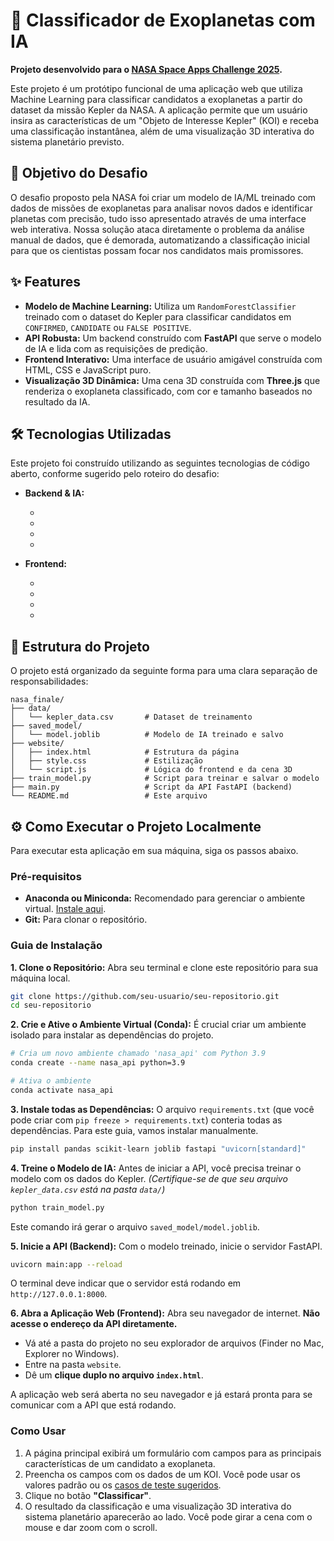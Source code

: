 

# 🚀 Classificador de Exoplanetas com IA

 **Projeto desenvolvido para o [NASA Space Apps Challenge 2025](https://www.spaceappschallenge.org/).**

Este projeto é um protótipo funcional de uma aplicação web que utiliza Machine Learning para classificar candidatos a exoplanetas a partir do dataset da missão Kepler da NASA. A aplicação permite que um usuário insira as características de um "Objeto de Interesse Kepler" (KOI) e receba uma classificação instantânea, além de uma visualização 3D interativa do sistema planetário previsto.

## 🎯 Objetivo do Desafio

O desafio proposto pela NASA foi criar um modelo de IA/ML treinado com dados de missões de exoplanetas para analisar novos dados e identificar planetas com precisão, tudo isso apresentado através de uma interface web interativa. Nossa solução ataca diretamente o problema da análise manual de dados, que é demorada, automatizando a classificação inicial para que os cientistas possam focar nos candidatos mais promissores.

## ✨ Features

  * **Modelo de Machine Learning:** Utiliza um `RandomForestClassifier` treinado com o dataset do Kepler para classificar candidatos em `CONFIRMED`, `CANDIDATE` ou `FALSE POSITIVE`.
  * **API Robusta:** Um backend construído com **FastAPI** que serve o modelo de IA e lida com as requisições de predição.
  * **Frontend Interativo:** Uma interface de usuário amigável construída com HTML, CSS e JavaScript puro.
  * **Visualização 3D Dinâmica:** Uma cena 3D construída com **Three.js** que renderiza o exoplaneta classificado, com cor e tamanho baseados no resultado da IA.

## 🛠️ Tecnologias Utilizadas

Este projeto foi construído utilizando as seguintes tecnologias de código aberto, conforme sugerido pelo roteiro do desafio:

  * **Backend & IA:**

      * 
      * 
      * 
      * 

  * **Frontend:**

      * 
      * 
      * 
      * 

## 📁 Estrutura do Projeto

O projeto está organizado da seguinte forma para uma clara separação de responsabilidades:

```
nasa_finale/
├── data/
│   └── kepler_data.csv       # Dataset de treinamento
├── saved_model/
│   └── model.joblib          # Modelo de IA treinado e salvo
├── website/
│   ├── index.html            # Estrutura da página
│   ├── style.css             # Estilização
│   └── script.js             # Lógica do frontend e da cena 3D
├── train_model.py            # Script para treinar e salvar o modelo
├── main.py                   # Script da API FastAPI (backend)
└── README.md                 # Este arquivo
```

## ⚙️ Como Executar o Projeto Localmente

Para executar esta aplicação em sua máquina, siga os passos abaixo.

### Pré-requisitos

  * **Anaconda ou Miniconda:** Recomendado para gerenciar o ambiente virtual. [Instale aqui](https://www.anaconda.com/products/distribution).
  * **Git:** Para clonar o repositório.

### Guia de Instalação

**1. Clone o Repositório:**
Abra seu terminal e clone este repositório para sua máquina local.

```bash
git clone https://github.com/seu-usuario/seu-repositorio.git
cd seu-repositorio
```

**2. Crie e Ative o Ambiente Virtual (Conda):**
É crucial criar um ambiente isolado para instalar as dependências do projeto.

```bash
# Cria um novo ambiente chamado 'nasa_api' com Python 3.9
conda create --name nasa_api python=3.9

# Ativa o ambiente
conda activate nasa_api
```

**3. Instale todas as Dependências:**
O arquivo `requirements.txt` (que você pode criar com `pip freeze > requirements.txt`) conteria todas as dependências. Para este guia, vamos instalar manualmente.

```bash
pip install pandas scikit-learn joblib fastapi "uvicorn[standard]"
```

**4. Treine o Modelo de IA:**
Antes de iniciar a API, você precisa treinar o modelo com os dados do Kepler.
*(Certifique-se de que seu arquivo `kepler_data.csv` está na pasta `data/`)*

```bash
python train_model.py
```

Este comando irá gerar o arquivo `saved_model/model.joblib`.

**5. Inicie a API (Backend):**
Com o modelo treinado, inicie o servidor FastAPI.

```bash
uvicorn main:app --reload
```

O terminal deve indicar que o servidor está rodando em `http://127.0.0.1:8000`.

**6. Abra a Aplicação Web (Frontend):**
Abra seu navegador de internet. **Não acesse o endereço da API diretamente.**

  * Vá até a pasta do projeto no seu explorador de arquivos (Finder no Mac, Explorer no Windows).
  * Entre na pasta `website`.
  * Dê um **clique duplo no arquivo `index.html`**.

A aplicação web será aberta no seu navegador e já estará pronta para se comunicar com a API que está rodando.

### Como Usar

1.  A página principal exibirá um formulário com campos para as principais características de um candidato a exoplaneta.
2.  Preencha os campos com os dados de um KOI. Você pode usar os valores padrão ou os [casos de teste sugeridos](https://www.google.com/search?q=link-para-os-casos-de-teste-se-tiver).
3.  Clique no botão **"Classificar"**.
4.  O resultado da classificação e uma visualização 3D interativa do sistema planetário aparecerão ao lado. Você pode girar a cena com o mouse e dar zoom com o scroll.
